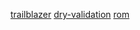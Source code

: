 [trailblazer](https://trailblazer.to/2.1/)
[dry-validation](https://dry-rb.org/gems/dry-validation/1.8/)
[rom](https://rom-rb.org/)
